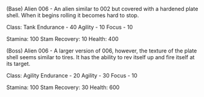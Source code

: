 (Base) Alien 006 - An alien similar to 002 but covered with a hardened plate shell. When it begins rolling it becomes hard to stop.

Class: Tank
Endurance - 40
Agility - 10
Focus - 10

Stamina: 100
Stam Recovery: 10
Health: 400


(Boss) Alien 006 - A larger version of 006, however, the texture of the plate shell seems similar to tires. It has the ability to rev itself up and fire itself at its target.

Class: Agility
Endurance - 20
Agility - 30
Focus - 10

Stamina: 100
Stam Recovery: 30
Health: 600